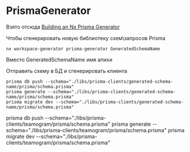 

PrismaGenerator
==

Взято отсюда [Building an Nx Prisma Generator](https://sabinadams.hashnode.dev/nx-prisma-generator)


Чтобы сгенерировать новую библиотеку схем\запросов Prisma
```shell
nx workspace-generator prisma-generator GeneratedSchemaName
```
Вместо GeneratedSchemaName имя апихи


Отправить схему в БД и сгенерировать клиента
```shell
prisma db push --schema="./libs/prisma-clients/generated-schema-name/prisma/schema.prisma"
prisma generate --schema="./libs/prisma-clients/generated-schema-name/prisma/schema.prisma"
prisma migrate dev --schema="./libs/prisma-clients/generated-schema-name/prisma/schema.prisma"
```


prisma db push --schema="./libs/prisma-clients/teamogram/prisma/schema.prisma"
prisma generate --schema="./libs/prisma-clients/teamogram/prisma/schema.prisma"
prisma migrate dev --schema="./libs/prisma-clients/teamogram/prisma/schema.prisma"

